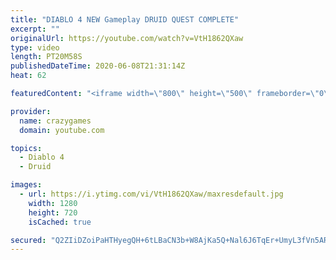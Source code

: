 ```yaml
---
title: "DIABLO 4 NEW Gameplay DRUID QUEST COMPLETE"
excerpt: ""
originalUrl: https://youtube.com/watch?v=VtH1862QXaw
type: video
length: PT20M58S
publishedDateTime: 2020-06-08T21:31:14Z
heat: 62

featuredContent: "<iframe width=\"800\" height=\"500\" frameborder=\"0\" src=\"https://www.youtube.com/embed/VtH1862QXaw\" allow=\"accelerometer; autoplay; encrypted-media; gyroscope; picture-in-picture\" allowfullscreen></iframe>"

provider:
  name: crazygames
  domain: youtube.com

topics:
  - Diablo 4
  - Druid

images:
  - url: https://i.ytimg.com/vi/VtH1862QXaw/maxresdefault.jpg
    width: 1280
    height: 720
    isCached: true

secured: "Q2ZIiDZoiPaHTHyegQH+6tLBaCN3b+W8AjKa5Q+Nal6J6TqEr+UmyL3fVn5ARZ/J53Qo1zCAm60D9Uw/WvzOJH3Cu7TZU/MtIzA4u74pyUaeVPmEImYQZhpFt7O5CTIM906Vemd34stiyPfCO5ENEXanFe+soUBjByE0luoYcaqp9ePNbhY+gH5mEpaHwU+Fne9RzHjZYp3Fly8dvdwfQU7b9t4XgmtN4IF8O/HErYrM88cW11GehOOaqs+BfqAbMKoyQ9rBQK5lbaAwwvVVzLLgJxdUwtPhbPswbjIwJ6oqR1u6IO3Trx4KxA8Ew+3vtu9BZ1ggVqBBCoQOJobOGBtaDQICXJi9z6uoDi5uKFssmaiU2wa82jh7SEJ8LvPjUJTZ/9cQL7tqBO5m7tWvv1actbSXl256Ip4CxU+C3Rw=;Le1tFXu1NCT6Oka7jOUxdg=="
---
```


